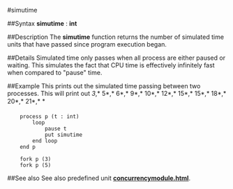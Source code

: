 
#simutime

##Syntax
**simutime** : **int**



##Description
The **simutime** function returns the number of simulated time units that have passed since program execution began.



##Details
Simulated time only passes when all process are either paused or waiting. This simulates the fact that CPU time is effectively infinitely fast when compared to "pause" time.



##Example
This prints out the simulated time passing between two processes. This will print out *3*,* 5*,* 6*,* 9*,* 10*,* 12*,* 15*,* 15*,* 18*,* 20*,* 21*,* *


        process p (t : int)
            loop
                pause t
                put simutime
            end loop
        end p
        
        fork p (3)
        fork p (5)
##See also
See also predefined unit **[concurrencymodule.html](Concurrency)**.


